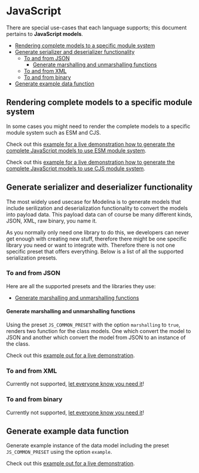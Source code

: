 # JavaScript
There are special use-cases that each language supports; this document pertains to **JavaScript models**.

<!-- toc is generated with GitHub Actions do not remove toc markers -->

<!-- toc -->

- [Rendering complete models to a specific module system](#rendering-complete-models-to-a-specific-module-system)
- [Generate serializer and deserializer functionality](#generate-serializer-and-deserializer-functionality)
  * [To and from JSON](#to-and-from-json)
    + [Generate marshalling and unmarshalling functions](#generate-marshalling-and-unmarshalling-functions)
  * [To and from XML](#to-and-from-xml)
  * [To and from binary](#to-and-from-binary)
- [Generate example data function](#generate-example-data-function)

<!-- tocstop -->

## Rendering complete models to a specific module system
In some cases you might need to render the complete models to a specific module system such as ESM and CJS.

Check out this [example for a live demonstration how to generate the complete JavaScript models to use ESM module system](../../examples/javascript-use-esm).

Check out this [example for a live demonstration how to generate the complete JavaScript models to use CJS module system](../../examples/javascript-use-cjs).

## Generate serializer and deserializer functionality

The most widely used usecase for Modelina is to generate models that include serilization and deserialization functionality to convert the models into payload data. This payload data can of course be many different kinds, JSON, XML, raw binary, you name it.

As you normally only need one library to do this, we developers can never get enough with creating new stuff, therefore there might be one specific library you need or want to integrate with. Therefore there is not one specific preset that offers everything. Below is a list of all the supported serialization presets. 

### To and from JSON
Here are all the supported presets and the libraries they use: 

- [Generate marshalling and unmarshalling functions](#generate-marshalling-and-unmarshalling-functions) 

#### Generate marshalling and unmarshalling functions

Using the preset `JS_COMMON_PRESET` with the option `marshalling` to `true`, renders two function for the class models. One which convert the model to JSON and another which convert the model from JSON to an instance of the class.


Check out this [example out for a live demonstration](../../examples/javascript-generate-marshalling).

### To and from XML
Currently not supported, [let everyone know you need it](https://github.com/asyncapi/modelina/issues/new?assignees=&labels=enhancement&template=enhancement.md)!

### To and from binary
Currently not supported, [let everyone know you need it](https://github.com/asyncapi/modelina/issues/new?assignees=&labels=enhancement&template=enhancement.md)!

## Generate example data function

Generate example instance of the data model including the preset `JS_COMMON_PRESET` using the option `example`.

Check out this [example out for a live demonstration](../../examples/javascript-generate-example).
